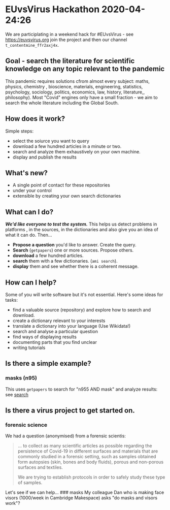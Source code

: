 # EUvsVirus Hackathon 2020-04-24:26

We are participlating in a weekend hack for #EUvsVirus - see https://euvsvirus.org
join the project and then our channel `t_contentmine_ffr2axj4x`.


## Goal - search the literature for scientific knowledge on any topic relevant to the pandemic

This pandemic requires solutions cfrom almost every subject: maths, physics, chemistry , bioscience, materials, engineering, statistics, psychology, sociology, politics, economics, law, history, literature,, philosophy). Most "Covid" engines only have a small fraction - we aim to search the whole literature including the Global South.

## How does it work?
Simple steps:
* select the soiurce you want to query
* download a few hundred articles in a minute or two.
* search and analyze them exhaustively on your own machine.
* display and publish the results

## What's new?
* A single point of contact for these repositories
* under your control
* extensible by creating your own search dictionaries

## What can I do?
***We'd like everyone to *test* the system.*** This helps us detect problems in platforms , in the sources, in the dictionaries and also give you an idea of what it can do. Then...
* **Propose a question** you'd like to answer. Create the query.
* **Search** (`getpapers`) one or more sources. Propose others.
* **download** a few hundred articles.
* **search** them with a few dictionaries. (`ami search`).
* **display** them and see whether there is a coherent message.

## How can I help?
Some of you will write software but it's not essential. Here's some ideas for tasks:
* find a valuable source (repository) and explore how to search and download.
* create a dictionary relevant to your interests
* translate a dictionary into your language (Use Wikidata!)
* search and analyse a particular question
* find ways of displaying results 
* documenting parts that you find unclear
* writing tutorials

## Is there a simple example?
### masks (n95)
This uses `getpapers` to search for "n955 AND mask" and analyze results:
see [search](https://github.com/petermr/openVirus/blob/master/examples/n95/OVERVIEW.md)

## Is there a virus project to get started on.
### forensic science

We had a question (anonymised) from a forensic scientis:
<blockquote>
 ... to collect as many scientific articles as possible regarding the persistence of Covid-19 in different surfaces and materials that are commonly studied in a forensic setting, such as samples obtained form autopsies (skin, bones and body fluids), porous and non-porous surfaces and textiles.

We are trying to establish protocols in order to safely study these type of samples.
</blockquote>
Let's see if we can help...
### masks
My colleague Dan who is making face visors (1000/week in Cambridge Makespace) asks "do masks and visors work"?




